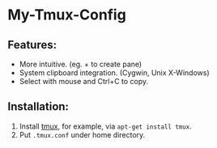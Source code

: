 # My-Tmux-Config

## Features:
- More intuitive. (eg. + to create pane)
- System clipboard integration. (Cygwin, Unix X-Windows)
- Select with mouse and Ctrl+C to copy.

## Installation:
1. Install [tmux](https://github.com/tmux/tmux), for example, via `apt-get install tmux`.
2. Put `.tmux.conf` under home directory.
